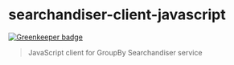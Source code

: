 # searchandiser-client-javascript

[![Greenkeeper badge](https://badges.greenkeeper.io/groupby/searchandiser-client-javascript.svg?token=a6707bdfc29b2d049f57e3c4d02bedaf87985e1fb171a09fcbf27638e8f8227b)](https://greenkeeper.io/)


> JavaScript client for GroupBy Searchandiser service
